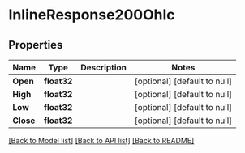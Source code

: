 # InlineResponse200Ohlc

## Properties
Name | Type | Description | Notes
------------ | ------------- | ------------- | -------------
**Open** | **float32** |  | [optional] [default to null]
**High** | **float32** |  | [optional] [default to null]
**Low** | **float32** |  | [optional] [default to null]
**Close** | **float32** |  | [optional] [default to null]

[[Back to Model list]](../README.md#documentation-for-models) [[Back to API list]](../README.md#documentation-for-api-endpoints) [[Back to README]](../README.md)

